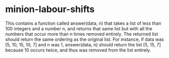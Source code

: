 # minion-labour-shifts
This contains a function called answer(data, n) that takes a list of less than 100 integers and a number n, and returns that same list but with all the numbers that occur more than n times removed entirely. The returned list should return the same ordering as the original list. For instance, if data was [5, 10, 15, 10, 7] and n was 1, answer(data, n) should return the list [5, 15, 7] because 10 occurs twice, and thus was removed from the list entirely.
